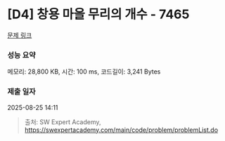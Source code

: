 # [D4] 창용 마을 무리의 개수 - 7465 

[문제 링크](https://swexpertacademy.com/main/code/problem/problemDetail.do?contestProbId=AWngfZVa9XwDFAQU) 

### 성능 요약

메모리: 28,800 KB, 시간: 100 ms, 코드길이: 3,241 Bytes

### 제출 일자

2025-08-25 14:11



> 출처: SW Expert Academy, https://swexpertacademy.com/main/code/problem/problemList.do